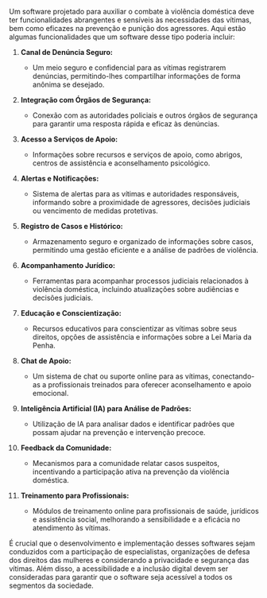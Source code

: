 Um software projetado para auxiliar o combate à violência doméstica deve ter funcionalidades abrangentes e sensíveis às necessidades das vítimas, bem como eficazes na prevenção e punição dos agressores. Aqui estão algumas funcionalidades que um software desse tipo poderia incluir:

1. **Canal de Denúncia Seguro:**
   - Um meio seguro e confidencial para as vítimas registrarem denúncias, permitindo-lhes compartilhar informações de forma anônima se desejado.

2. **Integração com Órgãos de Segurança:**
   - Conexão com as autoridades policiais e outros órgãos de segurança para garantir uma resposta rápida e eficaz às denúncias.

3. **Acesso a Serviços de Apoio:**
   - Informações sobre recursos e serviços de apoio, como abrigos, centros de assistência e aconselhamento psicológico.

4. **Alertas e Notificações:**
   - Sistema de alertas para as vítimas e autoridades responsáveis, informando sobre a proximidade de agressores, decisões judiciais ou vencimento de medidas protetivas.

5. **Registro de Casos e Histórico:**
   - Armazenamento seguro e organizado de informações sobre casos, permitindo uma gestão eficiente e a análise de padrões de violência.

6. **Acompanhamento Jurídico:**
   - Ferramentas para acompanhar processos judiciais relacionados à violência doméstica, incluindo atualizações sobre audiências e decisões judiciais.

7. **Educação e Conscientização:**
   - Recursos educativos para conscientizar as vítimas sobre seus direitos, opções de assistência e informações sobre a Lei Maria da Penha.

8. **Chat de Apoio:**
   - Um sistema de chat ou suporte online para as vítimas, conectando-as a profissionais treinados para oferecer aconselhamento e apoio emocional.

9. **Inteligência Artificial (IA) para Análise de Padrões:**
   - Utilização de IA para analisar dados e identificar padrões que possam ajudar na prevenção e intervenção precoce.

10. **Feedback da Comunidade:**
    - Mecanismos para a comunidade relatar casos suspeitos, incentivando a participação ativa na prevenção da violência doméstica.

11. **Treinamento para Profissionais:**
    - Módulos de treinamento online para profissionais de saúde, jurídicos e assistência social, melhorando a sensibilidade e a eficácia no atendimento às vítimas.

É crucial que o desenvolvimento e implementação desses softwares sejam conduzidos com a participação de especialistas, organizações de defesa dos direitos das mulheres e considerando a privacidade e segurança das vítimas. Além disso, a acessibilidade e a inclusão digital devem ser consideradas para garantir que o software seja acessível a todos os segmentos da sociedade.